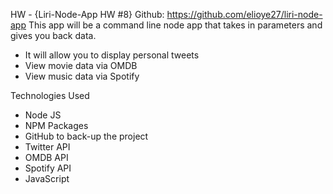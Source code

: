 HW - {Liri-Node-App HW #8}
Github: https://github.com/elioye27/liri-node-app
This app will be a command line node app that takes in parameters and gives you back data.

* It will allow you to display personal tweets
* View movie data via OMDB
* View music data via Spotify

Technologies Used
* Node JS
* NPM Packages 
* GitHub to back-up the project
* Twitter API
* OMDB API
* Spotify API
* JavaScript 


